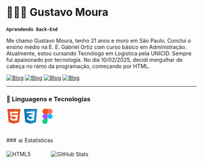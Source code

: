 # 👨🏾‍💻 Gustavo Moura

**`Aprendendo Back-End`**

Me chamo Gustavo Moura, tenho 21 anos e moro em São Paulo. Concluí o ensino médio na E. E. Gabriel Ortiz com curso básico em Administração. Atualmente, estou cursando Tecnólogo em Logística pela UNICID. Sempre fui apaixonado por tecnologia. No dia 10/02/2025, decidi mergulhar de cabeça no ramo da programação, começando por HTML.

[![Blog](https://img.shields.io/badge/Instagram-red?style=for-the-badge&logo=instagram&logoColor=white)](https://www.instagram.com/gmoura_djesus/?igsh=c21ueTRjaHlmOWto) [![Blog](https://img.shields.io/badge/LinkedIn-0077B5?style=for-the-badge&logo=linkedin&logoColor=white)](https://www.linkedin.com/in/gustavo-moura-861938222/) [![Blog](https://img.shields.io/badge/WhatsApp-25D366?style=for-the-badge&logo=whatsapp&logoColor=white)](https://wa.me/qr/YVEZDTIVTWLEK1) [![Blog](https://img.shields.io/badge/Gmail-D14836?style=for-the-badge&logo=gmail&logoColor=white)](mailto:gustavomouradejesus@gmai.com)


---

### 🤖 Linguagens e Tecnologias

<p align="left">
  <img alt="HTML" height="40" width="40" src="https://raw.githubusercontent.com/devicons/devicon/master/icons/html5/html5-original.svg">
  <img alt="CSS" height="40" width="40" src="https://raw.githubusercontent.com/devicons/devicon/master/icons/css3/css3-original.svg">
 <img alt="Figma" height="40" width="40" src="https://raw.githubusercontent.com/devicons/devicon/master/icons/figma/figma-original.svg">
</p>
 
<br>
 ### 📊 Estatísticas 
 
 <img
 aling="left"
 alt="HTML5"
 width="392px"
 style="padding-right: 50px;"
 src="https://github-readme-stats.vercel.app/api?username=GustavoMouraDeJesus&show_icons=true&theme=tokyonight&include_all_commits&locale=pt-br&count_private=true" />
 <img
 aling="left"
 alt="GitHub Stats"
 width="300px"
 style="padding-right: 50px;"
 src="https://github-readme-stats.vercel.app/api/top-langs/?username=GustavoMouraDeJesus&theme=shadow_red&locale=pt-br&layout=compact&custom_title=Tecnologias&langs_count=5&count_private=true" />

                      
